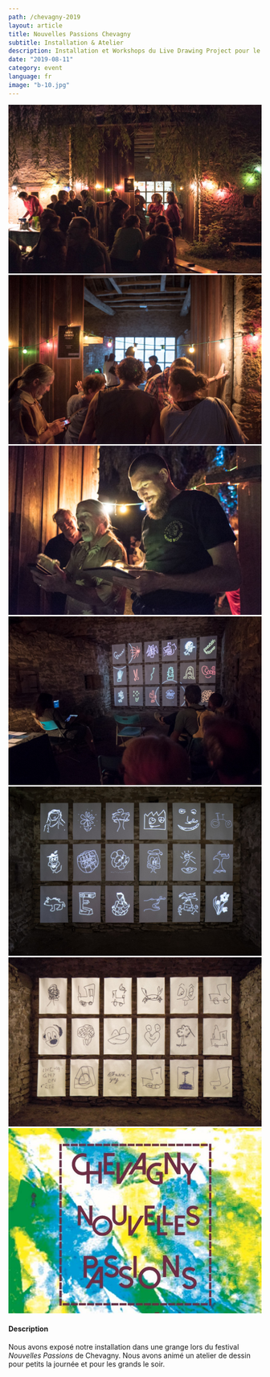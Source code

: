 ```yaml
---
path: /chevagny-2019
layout: article
title: Nouvelles Passions Chevagny
subtitle: Installation & Atelier
description: Installation et Workshops du Live Drawing Project pour le festival Nouvelles Passions Chevagny 2019, France
date: "2019-08-11"
category: event
language: fr
image: "b-10.jpg"
---
```




<photo-grid>
<img src="./b-12.jpg"/>
<img src="./b-9.jpg"/>
<img src="./b-11.jpg"/>
<img src="./b-8.jpg"/>
<img src="./b-13.jpg"/>
<img src="./b-10.jpg"/>
<img src="./cover.jpg"/>
</photo-grid>


#### Description

Nous avons exposé notre installation dans une grange lors du festival _Nouvelles Passions_ de Chevagny. Nous avons animé un atelier de dessin pour petits la journée et pour les grands le soir. 